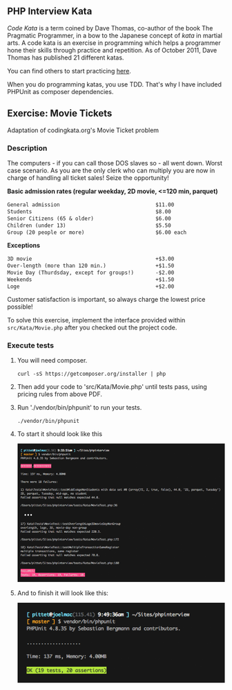 ## PHP Interview Kata

*Code Kata* is a term coined by Dave Thomas, co-author of the book
The Pragmatic Programmer, in a bow to the Japanese concept of *kata*
in martial arts. A code kata is an exercise in programming which
helps a programmer hone their skills through practice and repetition.
As of October 2011, Dave Thomas has published 21 different katas.

You can find others to start practicing [here](http://codingdojo.org/KataCatalogue/).

When you do programming katas, you use TDD. That's why I have included
PHPUnit as composer dependencies.


## Exercise: Movie Tickets

Adaptation of codingkata.org's Movie Ticket problem


### Description

The computers - if you can call those DOS slaves so - all went down. Worst case 
scenario. As you are the only clerk who can multiply you are now in charge of 
handling all ticket sales! Seize the opportunity!

**Basic admission rates (regular weekday, 2D movie, <=120 min, parquet)**

    General admission                               $11.00
    Students                                        $8.00
    Senior Citizens (65 & older)                    $6.00
    Children (under 13)                             $5.50
    Group (20 people or more)                       $6.00 each

**Exceptions**

    3D movie                                        +$3.00
    Over-length (more than 120 min.)                +$1.50
    Movie Day (Thurdsday, except for groups!)       -$2.00
    Weekends                                        +$1.50
    Loge                                            +$2.00
    
Customer satisfaction is important, so always charge the lowest price  possible!

To solve this exercise, implement the interface provided within 
`src/Kata/Movie.php` after you checked out the project code.


### Execute tests

1. You will need composer.

       curl -sS https://getcomposer.org/installer | php

1. Then add your code to 'src/Kata/Movie.php' until tests pass, using pricing rules 
  from above PDF.
1. Run './vendor/bin/phpunit' to run your tests.

       ./vendor/bin/phpunit

1. To start it should look like this

    ![PHPUnit Fail](img/fail.png)
    
1. And to finish it will look like this:

    ![PHPUnit Pass](img/pass.png)